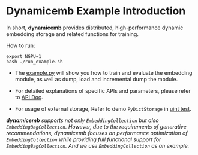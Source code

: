 # Dynamicemb Example Introduction

In short, **dynamicemb** provides distributed, high-performance dynamic embedding storage and related functions for training.

How to run:
```shell
export NGPU=1
bash ./run_example.sh
```

- The [example.py](./example.py) will show you how to train and evaluate the embedding module, as well as dump, load and incremental dump the module.


- For detailed explanations of specific APIs and parameters, please refer to [API Doc](../DynamicEmb_APIs.md).

- For usage of external storage, Refer to demo `PyDictStorage` in [uint test](../test/test_batched_dynamic_embedding_tables_v2.py).

***dynamicemb** supports not only `EmbeddingCollection` but also `EmbeddingBagCollection`. However, due to the requirements of generative recommendations, dynamicemb focuses on performance optimization of `EmbeddingCollection` while providing full functional support for `EmbeddingBagCollection`. And we use `EmbeddingCollection` as an example.*